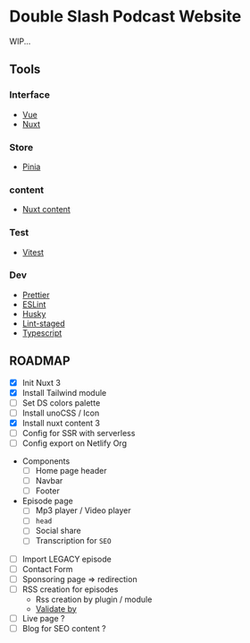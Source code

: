 # Double Slash Podcast Website

WIP...

## Tools

### Interface

- [Vue](https://vuejs.org/)
- [Nuxt](https://v3.nuxtjs.org/)

### Store

- [Pinia](https://pinia.vuejs.org/)

### content

- [Nuxt content](https://content.nuxtjs.org/)

### Test

- [Vitest](https://vitest.dev/)

### Dev

- [Prettier](https://prettier.io/)
- [ESLint](https://eslint.org/)
- [Husky](https://github.com/typicode/husky)
- [Lint-staged](https://github.com/okonet/lint-staged)
- [Typescript](https://www.typescriptlang.org/)



## ROADMAP

- [X] Init Nuxt 3
- [X] Install Tailwind module
- [ ] Set DS colors palette
- [ ] Install unoCSS / Icon
- [x] Install nuxt content 3
- [ ] Config for SSR with serverless
- [ ] Config export on Netlify Org
- Components
  - [ ] Home page header
  - [ ] Navbar
  - [ ] Footer
- Episode page
  - [ ] Mp3 player / Video player
  - [ ] `head`
  - [ ] Social share
  - [ ] Transcription for `SEO`
- [ ] Import LEGACY episode
- [ ] Contact Form
- [ ] Sponsoring page => redirection
- [ ] RSS creation for episodes
  - Rss creation by plugin / module
  - [Validate by](https://podba.se/validate/)
- [ ] Live page ?
- [ ] Blog for SEO content ?
<!-- - [ ]
- [ ]
- [ ]
- [ ]
- [ ]
- [ ]
- [ ]
- [ ]
- [ ]
- [ ]
- [ ]
- [ ]
- [ ] -->
